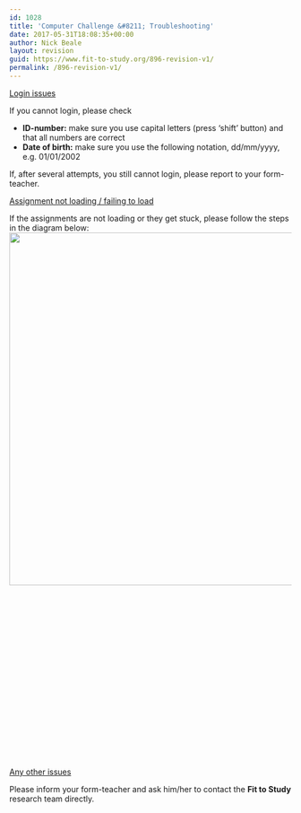 ```yaml
---
id: 1028
title: 'Computer Challenge &#8211; Troubleshooting'
date: 2017-05-31T18:08:35+00:00
author: Nick Beale
layout: revision
guid: https://www.fit-to-study.org/896-revision-v1/
permalink: /896-revision-v1/
---
```

<u></u><u>Login issues</u>

If you cannot login, please check

  * **ID-number:** make sure you use capital letters (press ‘shift’ button) and that all numbers are correct
  * **Date of birth:** make sure you use the following notation, dd/mm/yyyy, e.g. 01/01/2002

If, after several attempts, you still cannot login, please report to your form-teacher.

<u></u><u>Assignment not loading / failing to load</u>

If the assignments are not loading or they get stuck, please follow the steps in the diagram below:[<img class="wp-image-898 size-full alignleft" src="https://i2.wp.com/www.fit-to-study.org/wp-content/uploads/2017/05/Troubleshooting.png?resize=750%2C629&#038;ssl=1" alt="" width="750" height="629" srcset="https://i2.wp.com/www.fit-to-study.org/wp-content/uploads/2017/05/Troubleshooting.png?w=750&ssl=1 750w, https://i2.wp.com/www.fit-to-study.org/wp-content/uploads/2017/05/Troubleshooting.png?resize=300%2C252&ssl=1 300w" sizes="(max-width: 750px) 100vw, 750px" data-recalc-dims="1" />](https://i2.wp.com/www.fit-to-study.org/wp-content/uploads/2017/05/Troubleshooting.png?ssl=1)

&nbsp;

&nbsp;

&nbsp;

&nbsp;

&nbsp;

&nbsp;

&nbsp;

&nbsp;

&nbsp;

&nbsp;

<u>Any other issues</u>

Please inform your form-teacher and ask him/her to contact the **Fit to Study** research team directly.

&nbsp;
